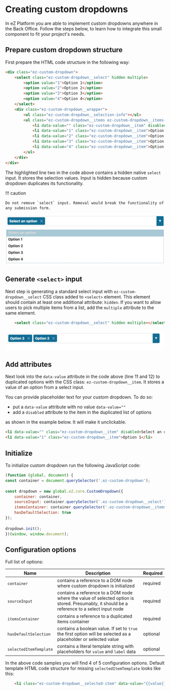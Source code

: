 # Creating custom dropdowns

In eZ Platform you are able to implement custom dropdowns anywhere in the Back Office.
Follow the steps below, to learn how to integrate this small component to fit your project's needs.

## Prepare custom dropdown structure

First prepare the HTML code structure in the following way:

```html hl_lines="2 11 12"
<div class="ez-custom-dropdown">
    <select class="ez-custom-dropdown__select" hidden multiple>
        <option value="1">Option 1</option>
        <option value="2">Option 2</option>
        <option value="3">Option 3</option>
        <option value="4">Option 4</option>
    </select>
    <div class="ez-custom-dropdown__wrapper">
        <ul class="ez-custom-dropdown__selection-info"></ul>
        <ul class="ez-custom-dropdown__items ez-custom-dropdown__items--hidden">
            <li data-value="" class="ez-custom-dropdown__item" disabled>Select an option</li>
            <li data-value="1" class="ez-custom-dropdown__item">Option 1</li>
            <li data-value="2" class="ez-custom-dropdown__item">Option 2</li>
            <li data-value="3" class="ez-custom-dropdown__item">Option 3</li>
            <li data-value="4" class="ez-custom-dropdown__item">Option 4</li>
        </ul>
    </div>
</div>
```

The highlighted line two in the code above contains a hidden native `select` input. It stores the selection values.
Input is hidden because custom dropdown duplicates its functionality.

!!! caution

    Do not remove `select` input. Removal would break the functionality of any submission form.

![Dropdown expanded state](img/dropdown_expanded_state.jpg)

## Generate `<select>` input

Next step is generating a standard select input with `ez-custom-dropdown__select` CSS class added to `<select>` element.
This element should contain at least one additional attribute: `hidden`. 
If you want to allow users to pick multiple items from a list, add the `multiple` attribute to the same element.

```html
    <select class="ez-custom-dropdown__select" hidden multiple></select>
```

![Dropdown multiple selection](img/dropdown_multiple_selection.jpg)

## Add attributes

Next look into the `data-value` attribute in the code above (line 11 and 12) to duplicated options with the CSS class: `ez-custom-dropdown__item`.
It stores a value of an option from a select input.

You can provide placeholder text for your custom dropdown. To do so:

- put a `data-value` attribute with no value `data-value=""`
- add a `disabled` attribute to the item in the duplicated list of options 

as shown in the example below.  It will make it unclickable.
 
```html
<li data-value="" class="ez-custom-dropdown__item" disabled>Select an option</li>
<li data-value="1" class="ez-custom-dropdown__item">Option 1</li>
```

## Initialize

To initialize custom dropdown run the following JavaScript code:

```javascript
(function (global, document) {
const container = document.querySelector('.ez-custom-dropdown');

const dropdown = new global.eZ.core.CustomDropdown({
    container: container,
    sourceInput: container.querySelector('.ez-custom-dropdown__select'),
    itemsContainer: container.querySelector('.ez-custom-dropdown__items'),
    hasDefaultSelection: true
});

dropdown.init();
})(window, window.document);
```

## Configuration options

Full list of options:

|Name|Description|Required|
|----|-----------|--------|
|`container`|contains a reference to a DOM node where custom dropdown is initialized|required|
|`sourceInput`|contains a reference to a DOM node where the value of selected option is stored. Presumably, it should be a reference to a select input node|required|
|`itemsContainer`|contains a reference to a duplicated items container|required|
|`hasDefaultSelection`|contains a boolean value. If set to `true` the first option will be selected as a placeholder or selected value|optional|
|`selectedItemTemplate`|contains a literal template string with placeholders for `value` and `label` data|optional|

In the above code samples you will find 4 of 5 configuration options.
Default template HTML code structure for missing `selectedItemTemplate` looks like this:

```html
    <li class="ez-custom-dropdown__selected-item" data-value="{{value}}">{{label}}<span class="${CLASS_REMOVE_SELECTION}"></span></li>
```